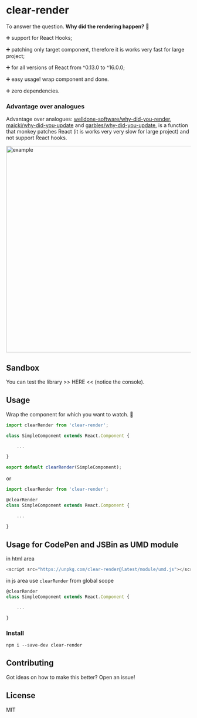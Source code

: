 # clear-render

To answer the question. **Why did the rendering happen?** :eyes:
 
:heavy_plus_sign: support for React Hooks;

:heavy_plus_sign: patching only target component, therefore it is works very fast for large project;

:heavy_plus_sign: for all versions of React from ^0.13.0 to ^16.0.0;

:heavy_plus_sign: easy usage! wrap component and done.

:heavy_plus_sign: zero dependencies.

### Advantage over analogues

Advantage over analogues: [welldone-software/why-did-you-render](https://github.com/welldone-software/why-did-you-render), [maicki/why-did-you-update](https://github.com/maicki/why-did-you-update) and [garbles/why-did-you-update](https://github.com/garbles/why-did-you-update), is a function that monkey patches React (it is works very very slow for large project) and not support React hooks.

<img width="564" alt="example" src="https://user-images.githubusercontent.com/15855766/47255109-5e687900-d474-11e8-86b1-38d732483959.png">

## Sandbox
You can test the library >> HERE << (notice the console).

## Usage 
Wrap the component for which you want to watch. :checkered_flag:

```javascript
import clearRender from 'clear-render';

class SimpleComponent extends React.Component {

    ...

}

export default clearRender(SimpleComponent);
```
or
```javascript
import clearRender from 'clear-render';

@clearRender
class SimpleComponent extends React.Component {

    ...

}
```

## Usage for CodePen and JSBin as UMD module
in html area
```javascript
<script src="https://unpkg.com/clear-render@latest/module/umd.js"></script>
```
in js area use ```clearRender``` from global scope
```javascript
@clearRender
class SimpleComponent extends React.Component {

    ...

}
```
### Install

```
npm i --save-dev clear-render 
```

## Contributing
Got ideas on how to make this better? Open an issue!

## License
MIT
